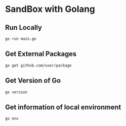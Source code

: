 # SandBox with Golang

## Run Locally

```
go run main.go
```

## Get External Packages

```
go get github.com/user/package
```

## Get Version of Go

```
go version
```

## Get information of local environment

```
go env
```


